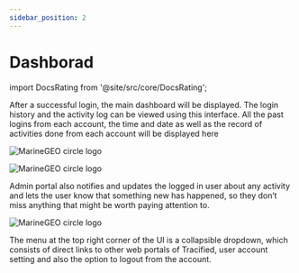 ```yaml
---
sidebar_position: 2
---
```


# Dashborad
import DocsRating from '@site/src/core/DocsRating';

After a successful login, the main dashboard will be displayed. The login history and the activity log can be viewed using this interface. All the past logins from each account, the time and date as well as the record of activities done from each account will be displayed here

![MarineGEO circle logo](../../static/img/dash1.png "MarineGEO logo")

![MarineGEO circle logo](../../static/img/dash2.png "MarineGEO logo")



Admin portal also notifies and updates the logged in user about any activity and lets the user know that something new has happened, so they don’t miss anything that might be worth paying attention to. 

![MarineGEO circle logo](../../static/img/dash3.png "MarineGEO logo")

The menu at the top right corner of the UI is a collapsible dropdown, which consists of direct links to other web portals of Tracified, user account setting and also the option to logout from the account. 


<DocsRating />